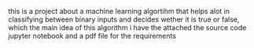 this is a project about a machine learning algortihm that helps alot in classifying between binary inputs and decides wether it is true or false, which the main idea of this algorithm
i have the attached the source code jupyter notebook and a pdf file for the requirements

